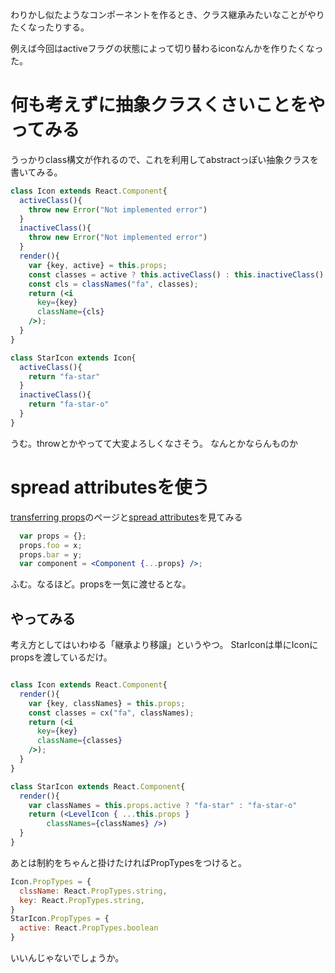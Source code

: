 
わりかし似たようなコンポーネントを作るとき、クラス継承みたいなことがやりたくなったりする。

例えば今回はactiveフラグの状態によって切り替わるiconなんかを作りたくなった。

# 何も考えずに抽象クラスくさいことをやってみる
うっかりclass構文が作れるので、これを利用してabstractっぽい抽象クラスを書いてみる。

```bad.jsx
class Icon extends React.Component{
  activeClass(){
    throw new Error("Not implemented error")
  }
  inactiveClass(){
    throw new Error("Not implemented error")
  }
  render(){
    var {key, active} = this.props;
    const classes = active ? this.activeClass() : this.inactiveClass()
    const cls = classNames("fa", classes);
    return (<i
      key={key}
      className={cls}
    />);
  }
}

class StarIcon extends Icon{
  activeClass(){
    return "fa-star"
  }
  inactiveClass(){
    return "fa-star-o"
  }
}
```

うむ。throwとかやってて大変よろしくなさそう。
なんとかならんものか

# spread attributesを使う
[transferring props](https://facebook.github.io/react/docs/transferring-props.html)のページと[spread attributes](https://facebook.github.io/react/docs/jsx-spread.html#spread-attributes)を見てみる

```jsx
  var props = {};
  props.foo = x;
  props.bar = y;
  var component = <Component {...props} />;
```
ふむ。なるほど。propsを一気に渡せるとな。

## やってみる
考え方としてはいわゆる「継承より移譲」というやつ。
StarIconは単にIconにpropsを渡しているだけ。

```good.jsx

class Icon extends React.Component{
  render(){
    var {key, classNames} = this.props;
    const classes = cx("fa", classNames);
    return (<i
      key={key}
      className={classes}
    />);
  }
}

class StarIcon extends React.Component{
  render(){
    var classNames = this.props.active ? "fa-star" : "fa-star-o"
    return (<LevelIcon { ...this.props } 
    	classNames={classNames} />)
  }
}
```

あとは制約をちゃんと掛けたければPropTypesをつけると。

```jsx
Icon.PropTypes = {
  clssName: React.PropTypes.string,
  key: React.PropTypes.string,
}
StarIcon.PropTypes = {
  active: React.PropTypes.boolean
}

```

いいんじゃないでしょうか。
